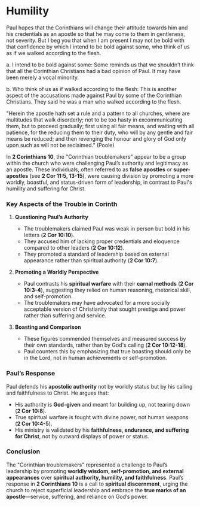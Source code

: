 # Humility

Paul hopes that the Corinthians will change their attitude towards him and his credentials as an apostle so that he may come to them in gentleness, not severity.
But I beg you that when I am present I may not be bold with that confidence by which I intend to be bold against some, who think of us as if we walked according to the flesh.

a. I intend to be bold against some: Some reminds us that we shouldn’t think that all the Corinthian Christians had a bad opinion of Paul. It may have been merely a vocal minority.

b. Who think of us as if walked according to the flesh: This is another aspect of the accusations made against Paul by some of the Corinthian Christians. They said he was a man who walked according to the flesh.

"Herein the apostle hath set a rule and a pattern to all churches, where are multitudes that walk disorderly; not to be too hasty in excommunicating them, but to proceed gradually; first using all fair means, and waiting with all patience, for the reducing them to their duty, who will by any gentle and fair means be reduced; and then revenging the honour and glory of God only upon such as will not be reclaimed.” (Poole)

In **2 Corinthians 10**, the "Corinthian troublemakers" appear to be a group within the church who were challenging Paul’s authority and legitimacy as an apostle. These individuals, often referred to as **false apostles** or **super-apostles** (see **2 Cor 11:5, 13-15**), were causing division by promoting a more worldly, boastful, and status-driven form of leadership, in contrast to Paul's humility and suffering for Christ.

### **Key Aspects of the Trouble in Corinth**
1. **Questioning Paul’s Authority**  
   - The troublemakers claimed Paul was weak in person but bold in his letters (**2 Cor 10:10**).  
   - They accused him of lacking proper credentials and eloquence compared to other leaders (**2 Cor 10:12**).  
   - They promoted a standard of leadership based on external appearance rather than spiritual authority (**2 Cor 10:7**).  

2. **Promoting a Worldly Perspective**  
   - Paul contrasts his **spiritual warfare** with their **carnal methods** (**2 Cor 10:3-4**), suggesting they relied on human reasoning, rhetorical skill, and self-promotion.  
   - The troublemakers may have advocated for a more socially acceptable version of Christianity that sought prestige and power rather than suffering and service.  

3. **Boasting and Comparison**  
   - These figures commended themselves and measured success by their own standards, rather than by God's calling (**2 Cor 10:12-18**).  
   - Paul counters this by emphasizing that true boasting should only be in the Lord, not in human achievements or self-promotion.  

### **Paul’s Response**
Paul defends his **apostolic authority** not by worldly status but by his calling and faithfulness to Christ. He argues that:  
- His authority is **God-given** and meant for building up, not tearing down (**2 Cor 10:8**).  
- True spiritual warfare is fought with divine power, not human weapons (**2 Cor 10:4-5**).  
- His ministry is validated by his **faithfulness, endurance, and suffering for Christ**, not by outward displays of power or status.  

### **Conclusion**
The "Corinthian troublemakers" represented a challenge to Paul’s leadership by promoting **worldly wisdom, self-promotion, and external appearances** over **spiritual authority, humility, and faithfulness**. Paul’s response in **2 Corinthians 10** is a call to **spiritual discernment**, urging the church to reject superficial leadership and embrace the **true marks of an apostle**—service, suffering, and reliance on God’s power.
